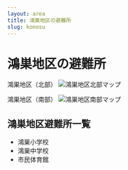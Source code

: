 ```yaml
---
layout: area
title: 鴻巣地区の避難所
slug: konosu
---
```


# 鴻巣地区の避難所

鴻巣地区（北部）
<img src="/shelters/map/3_konosu1.avif" alt="鴻巣地区北部マップ" />

鴻巣地区（南部）
<img src="/shelters/map/3_konosu2.avif" alt="鴻巣地区南部マップ" />

## 鴻巣地区避難所一覧

- 鴻巣小学校
- 鴻巣中学校
- 市民体育館
